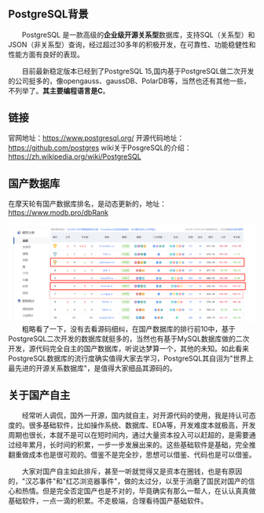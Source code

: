 #

## PostgreSQL背景

&emsp;&emsp;PostgreSQL 是一款高级的**企业级开源关系型**数据库，支持SQL（关系型）和JSON（非关系型）查询，经过超过30多年的积极开发，在可靠性、功能稳健性和性能方面有良好的表现。

&emsp;&emsp;目前最新稳定版本已经到了PostgreSQL 15,国内基于PostgreSQL做二次开发的公司挺多的，像opengauss、gaussDB、PolarDB等，当然也还有其他一些，不列举了。**其主要编程语言是C**。

## 链接 &#x20;

官网地址：<https://www.postgresql.org/>
开源代码地址：<https://github.com/postgres>
wiki关于PosgreSQL的介绍：<https://zh.wikipedia.org/wiki/PostgreSQL>

## 国产数据库

在摩天轮有国产数据库排名，是动态更新的，地址：<https://www.modb.pro/dbRank>

![节点](1.0\排名.png)
&emsp;&emsp;粗略看了一下，没有去看源码细纠，在国产数据库的排行前10中，基于PostgreSQL二次开发的数据库就挺多的，当然也有基于MySQL数据库做的二次开发，源代码完全自主的国产数据库，听说达梦算一个，其他的未知。如此看来PostgreSQL数据库的流行度确实值得大家去学习，PostgreSQL其自诩为"世界上最先进的开源关系数据库"，是值得大家细品其源码的。

## 关于国产自主

&emsp;&emsp;经常听人调侃，国外一开源，国内就自主，对开源代码的使用，我是持认可态度的。很多基础软件，比如操作系统、数据库、EDA等，开发难度本就极高，开发周期也很长，本就不是可以在短时间内，通过大量资本投入可以赶超的，是需要通过经年累月，长时间的积累，一步一步发展出来的。这些基础软件是基础，完全推翻重做成本也是很可观的。借鉴不是完全抄，思想可以借鉴、代码也是可以借鉴。

&emsp;&emsp;大家对国产自主如此排斥，甚至一听就觉得又是资本在圈钱，也是有原因的，"汉芯事件"和"红芯浏览器事件"，做的太过分，以至于消磨了国民对国产的信心和热情。但是完全否定国产也是不对的，毕竟确实有那么一帮人，在认认真真做基础软件，一点一滴的积累。不走极端，合理看待国产基础软件。
